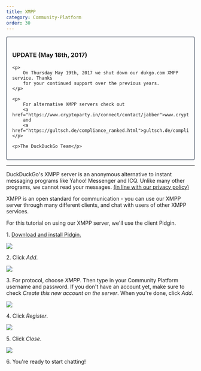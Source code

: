 ```yaml
---
title: XMPP
category: Community-Platform
order: 30
---
```


<div style="border:solid 2px #727b88; border-radius:4px;padding:1em;">
    <h3>UPDATE (May 18th, 2017)</h3>

    <p>
        On Thursday May 19th, 2017 we shut down our dukgo.com XMPP service. Thanks
        for your continued support over the previous years.
    </p>

    <p>
        For alternative XMPP servers check out
        <a href="https://www.cryptoparty.in/connect/contact/jabber">www.cryptoparty.in/connect/contact/jabber</a>
        and
        <a href="https://gultsch.de/compliance_ranked.html">gultsch.de/compliance_ranked.html</a>
    </p>

    <p>The DuckDuckGo Team</p>
</div>

<hr />

<p>
    DuckDuckGo's XMPP server is an anonymous alternative to instant messaging
    programs like Yahoo! Messenger and ICQ. Unlike many other programs, we cannot
    read your messages.
    <a href="https://duckduckgo.com/privacy">(in line with our privacy policy)</a>
</p>

<p>
    XMPP is an open standard for communication - you can use our XMPP server
    through many different clients, and chat with users of other XMPP services.
</p>

<p>For this tutorial on using our XMPP server, we'll use the client Pidgin.</p>

<p>1. <a href="http://pidgin.im/">Download and install Pidgin.</a></p>

<p><img src="{{ site.baseurl }}/images/30259c9bbee8dcac69749d92dbbcada1.png" /></p>

<p>2. Click <em>Add</em>.</p>

<p><img src="{{ site.baseurl }}/images/5202b7a89d2352e6c3066efc801e0989.png" /></p>

<p>
    3. For protocol, choose <em>XMPP</em>. Then type in your Community Platform
    username and password. If you don't have an account yet, make sure to check
    <em>Create this new account on the server</em>. When you're done, click
    <em>Add</em>.
</p>

<p><img src="{{ site.baseurl }}/images/d33198cfc3aa895f97ffd1866427a3dd.png" /></p>

<p>4. Click <em>Register</em>.</p>

<p><img src="{{ site.baseurl }}/images/afceaecb6710a1f27575f67bfcf261ea.png" /></p>

<p>5. Click <em>Close</em>.</p>

<p><img src="{{ site.baseurl }}/images/0d16b385ae369eaef02f39b190ae0d6e.png" /></p>

<p>6. You're ready to start chatting!</p>

